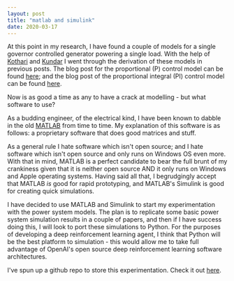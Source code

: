 ```yaml
---
layout: post
title: "matlab and simulink"
date: 2020-03-17
---
```


At this point in my research, I have found a couple of models for a single governor controlled generator powering a single load. With the help of [Kothari](https://www.amazon.com.au/Modern-Power-System-Analysis-4e/dp/1259003175/ref=sr_1_1?qid=1586508013&refinements=p_27%3ADr.+D+P+Kothari&s=books&sr=1-1) and [Kundar](https://www.amazon.com.au/System-Stability-Control-Paperback-Prabha/dp/0070635153/ref=sr_1_1?qid=1586581887&refinements=p_27%3APrabha+Kundur&s=books&sr=1-1) I went through the derivation of these models in previous posts. The blog post for the proportional (P) control model can be found [here](https://skreynolds.github.io/blog/2020/03/12/primary-control); and the blog post of the proportional integral (PI) control model can be found [here](http://127.0.0.1:4000/blog/2020/03/15/secondary-control).

Now is as good a time as any to have a crack at modelling - but what software to use?

As a budding engineer, of the electrical kind, I have been known to dabble in the old [MATLAB](https://en.wikipedia.org/wiki/MATLAB) from time to time. My explanation of this software is as follows: a proprietary software that does good matrices and stuff.

As a general rule I hate software which isn't open source; and I hate software which isn't open source and only runs on Windows OS even more. With that in mind, MATLAB is a perfect candidate to bear the full brunt of my crankiness given that it is neither open source AND it only runs on Windows and Apple operating systems. Having said all that, I begrudgingly accept that MATLAB *is* good for rapid prototyping, and MATLAB's Simulink is good for creating quick simulations.

I have decided to use MATLAB and Simulink to start my experimentation with the power system models. The plan is to replicate some basic power system simulation results in a couple of papers, and then if I have success doing this, I will look to port these simulations to Python. For the purposes of developing a deep reinforcement learning agent, I think that Python will be the best platform to simulation - this would allow me to take full advantage of OpenAI's open source deep reinforcement learning software architectures.

I've spun up a github repo to store this experimentation. Check it out [here](https://github.com/skreynolds/ENG720_matlab_models).